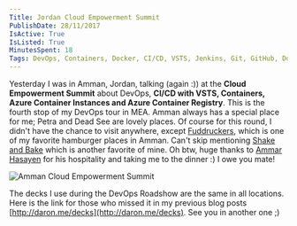 ```yaml
---
Title: Jordan Cloud Empowerment Summit
PublishDate: 28/11/2017
IsActive: True
IsListed: True
MinutesSpent: 18
Tags: DevOps, Containers, Docker, CI/CD, VSTS, Jenkins, Git, GitHub, Docker Swarm, Kubernetes, DC/OS, ACS, AKS, ACI, DevTest Labs, Service Fabric, IaC
---
```


Yesterday I was in Amman, Jordan, talking (again :)) at the **Cloud Empowerment Summit** about DevOps, **CI/CD with VSTS, Containers, Azure Container Instances and Azure Container Registry**. This is the fourth stop of my DevOps tour in MEA. Amman always has a special place for me; Petra and Dead See are lovely places. Of course for this round, I didn't have the chance to visit anywhere, except [Fuddruckers](http://4sq.com/cU2hSW), which is one of my favorite hamburger places in Amman. Can't skip mentioning [Shake and Bake](http://4sq.com/15GpfwO) which is another favorite of mine. Oh btw, huge thanks to [Ammar Hasayen](https://twitter.com/ammarhasayen) for his hospitality and taking me to the dinner :) I owe you mate!

![Amman Cloud Empowerment Summit](media/Jordan-Cloud-Empowerment-Summit/2017-11-27%2010.45.30.jpg)

The decks I use during the DevOps Roadshow are the same in all locations. Here is the link for those who missed it in my previous blog posts [http://daron.me/decks](http://daron.me/decks). See you in another one ;)